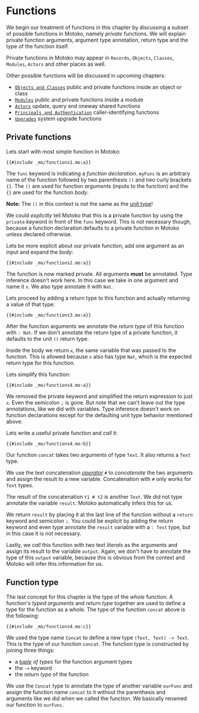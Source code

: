 # Functions

We begin our treatment of functions in this chapter by discussing a subset of possible functions in Motoko, namely *private* functions. We will explain private function arguments, argument type annotation, return type and the type of the function itself. 

Private functions in Motoko may appear in `Records`, `Objects`, `Classes`, `Modules`, `Actors` and other places as well.    

Other possible functions will be discussed in upcoming chapters: 
- [`Objects and Classes`](objects-and-classes.html) public and private functions inside an object or class
- [`Modules`](modules.html) public and private functions inside a module
- [`Actors`](/internet-computer-programming-concepts/actors.html) update, query and oneway shared functions
- [`Principals and Authentication`](/internet-computer-programming-concepts/principals-and-authentication.html) caller-identifying functions
- [`Upgrades`](/advanced-concepts/system-apis/preupgrade-postupgrade.html) system upgrade functions

## Private functions
Lets start with most simple function in Motoko: 

```motoko
{{#include _mo/functions1.mo:a}}
```

The `func` keyword is indicating a *function declaration*. `myFunc` is an arbitrary name of the function followed by two parenthesis `()` and two curly brackets `{}`. The `()` are used for function *arguments* (inputs to the function) and the `{}` are used for the function *body*.

**Note:** The `()` in this context is not the same as the [unit type](types.html)!

We could *explicitly* tell Motoko that this is a private function by using the `private` keyword in front of the `func` keyword. This is not necessary though, because a function declaration defaults to a private function in Motoko unless declared otherwise. 

Lets be more explicit about our private function, add one argument as an input and expand the body:

```motoko
{{#include _mo/functions2.mo:a}}
```

The function is now marked private. All arguments **must** be annotated. Type inference doesn't work here. In this case we take in one argument and name it `x`. We also type annotate it with `Nat`. 

Lets proceed by adding a return type to this function and actually returning a value of that type:

```motoko
{{#include _mo/functions3.mo:a}}
```

After the function arguments we annotate the *return type* of this function with `: Nat`. If we don't annotate the return type of a private function, it defaults to the unit `()` return type.  

Inside the body we return `x`, the same variable that was passed to the function. This is allowed because `x` also has type `Nat`, which is the expected return type for this function.

Lets simplify this function:

```motoko
{{#include _mo/functions4.mo:a}}
```

We removed the private keyword and simplified the return expression to just `x`. Even the semicolon `;` is gone. But note that we can't leave out the type annotations, like we did with variables. Type inference doesn't work on function declarations except for the defaulting unit type behavior mentioned above. 

Lets write a useful private function and *call* it:

```motoko
{{#include _mo/functions4.mo:b}}
```

Our function `concat` takes two arguments of type `Text`. It also returns a `Text` type. 

We use the text concatenation [*operator*](/common-programming-concepts/operators.html) `#` to *concatenate* the two arguments and assign the result to a new variable. Concatenation with `#` only works for `Text` types. 

The result of the concatenation `t1 # t2` is another `Text`. We did not type annotate the variable `result`. Motoko automatically infers this for us. 

We return `result` by placing it at the last line of the function without a `return` keyword and semicolon `;`. You could be explicit by adding the return keyword and even type annotate the `result` variable with a `: Text` type, but in this case it is not necessary. 

Lastly, we *call* this function with two text *literals* as the arguments and assign its result to the variable `output`. Again, we don't have to annotate the type of this `output` variable, because this is obvious from the context and Motoko will infer this information for us. 

## Function type
The last concept for this chapter is the type of the *whole* function. A function's *typed arguments* and *return type* together are used to define a type for the function as a whole. The type of the function `concat` above is the following:

```motoko
{{#include _mo/functions4.mo:c}}
```

We used the type name `Concat` to define a new type `(Text, Text) -> Text`. This is the type of our function `concat`. The function type is constructed by joining three things: 
- a *[tuple](/common-programming-concepts/types/tuples.html) of types* for the function argument types
- the `->` keyword
- the *return type* of the function

We use the `Concat` type to annotate the type of another variable `ourFunc` and assign the function name `concat` to it without the parenthesis and arguments like we did when we called the function. We basically renamed our function to `ourFunc`. 

